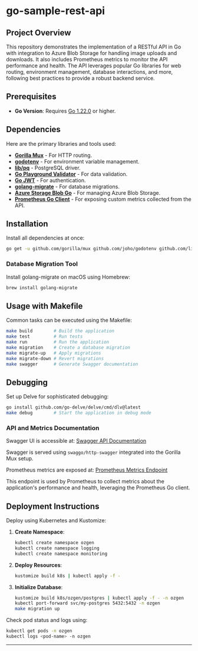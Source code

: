 
# go-sample-rest-api

## Project Overview

This repository demonstrates the implementation of a RESTful API in Go with integration to Azure Blob Storage for handling image uploads and downloads. It also includes Prometheus metrics to monitor the API performance and health. The API leverages popular Go libraries for web routing, environment management, database interactions, and more, following best practices to provide a robust backend service.

## Prerequisites

- **Go Version**: Requires [Go 1.22.0](https://golang.org/dl/) or higher.

## Dependencies

Here are the primary libraries and tools used:

- **[Gorilla Mux](https://github.com/gorilla/mux)** - For HTTP routing.
- **[godotenv](https://github.com/joho/godotenv)** - For environment variable management.
- **[lib/pq](https://github.com/lib/pq)** - PostgreSQL driver.
- **[Go Playground Validator](https://github.com/go-playground/validator)** - For data validation.
- **[Go JWT](https://github.com/golang-jwt/jwt)** - For authentication.
- **[golang-migrate](https://github.com/golang-migrate/migrate)** - For database migrations.
- **[Azure Storage Blob Go](https://github.com/Azure/azure-storage-blob-go)** - For managing Azure Blob Storage.
- **[Prometheus Go Client](https://github.com/prometheus/client_golang)** - For exposing custom metrics collected from the API.

## Installation

Install all dependencies at once:

```bash
go get -u github.com/gorilla/mux github.com/joho/godotenv github.com/lib/pq github.com/go-playground/validator/v10 github.com/golang-jwt/jwt/v5 github.com/DATA-DOG/go-sqlmock github.com/stretchr/testify github.com/google/uuid github.com/sirupsen/logrus github.com/Azure/azure-storage-blob-go/azblob github.com/prometheus/client_golang/prometheus github.com/prometheus/client_golang/prometheus/promhttp
```

### Database Migration Tool

Install golang-migrate on macOS using Homebrew:

```bash
brew install golang-migrate
```

## Usage with Makefile

Common tasks can be executed using the Makefile:

```bash
make build        # Build the application
make test         # Run tests
make run          # Run the application
make migration    # Create a database migration
make migrate-up   # Apply migrations
make migrate-down # Revert migrations
make swagger      # Generate Swagger documentation
```

## Debugging

Set up Delve for sophisticated debugging:

```bash
go install github.com/go-delve/delve/cmd/dlv@latest
make debug        # Start the application in debug mode
```

### API and Metrics Documentation

Swagger UI is accessible at:
[Swagger API Documentation](http://localhost:8080/api/v1/documentation/index.html)

Swagger is served using `swaggo/http-swagger` integrated into the Gorilla Mux setup.

Prometheus metrics are exposed at:
[Prometheus Metrics Endpoint](http://localhost:8080/metrics)

This endpoint is used by Prometheus to collect metrics about the application's performance and health, leveraging the Prometheus Go client.

## Deployment Instructions

Deploy using Kubernetes and Kustomize:

1. **Create Namespace**:
    ```bash
    kubectl create namespace ozgen
    kubectl create namespace logging
    kubectl create namespace monitoring
    ```

2. **Deploy Resources**:
    ```bash
    kustomize build k8s | kubectl apply -f -
    ```

3. **Initialize Database**:
    ```bash
    kustomize build k8s/ozgen/postgres | kubectl apply -f - -n ozgen
    kubectl port-forward svc/my-postgres 5432:5432 -n ozgen
    make migration up
    ```

Check pod status and logs using:
```bash
kubectl get pods -n ozgen
kubectl logs <pod-name> -n ozgen
```

---
